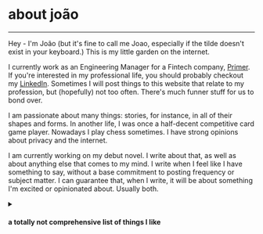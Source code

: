 # about joão

---

Hey - I'm João (but it's fine to call me Joao, especially if the tilde doesn't exist in your keyboard.) This is my little garden on the internet.

I currently work as an Engineering Manager for a Fintech company, [Primer](https://primer.io). If you're interested in my professional life, you should probably checkout my 
[LinkedIn](https://www.linkedin.com/in/jcachada/). Sometimes I will post things to this website that relate to my profession, but (hopefully) not too often. There's much funner stuff
for us to bond over.  

I am passionate about many things: stories, for instance, in all of their shapes and forms. In another life, I was once a half-decent competitive card game player. Nowadays I play chess sometimes. I have strong opinions about privacy and the internet. 

<p>I am currently working on my debut novel. I write about that, as well as about anything else that comes to my mind. I write when I feel like I have something to say, without a 
base commitment to posting frequency or subject matter. I can guarantee that, when I write, it will be about something I'm excited or opinionated about. Usually both.</p class>

<details> <summary class="summary clickable-header big-top-pull"><h4>a totally not comprehensive list of things I like</h4></summary>
<ul>
  <li>Books</li>
  <li>Writing</li>
  <li>Learning things</li>
  <li>Whimsy and kindness</li>
  <li>Animals and Nature</li>
  <li>Video and board games</li>
  <li>Programming as a means to create things. I have no particular love for programming as a science, only as a tool - there is beauty in clean code, but for me the magic of programming is in how it lets you conjure things into existence.</li>
</ul> </details>